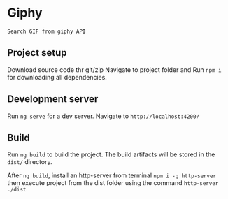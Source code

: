 # Giphy

`Search GIF from giphy API`

## Project setup

Download source code thr git/zip
Navigate to project folder and Run `npm i` for downloading all dependencies.

## Development server

Run `ng serve` for a dev server. Navigate to `http://localhost:4200/`


## Build

Run `ng build` to build the project. The build artifacts will be stored in the `dist/` directory.

After `ng build`, install an http-server from terminal `npm i -g http-server` then execute project from the dist folder using the command `http-server ./dist`
